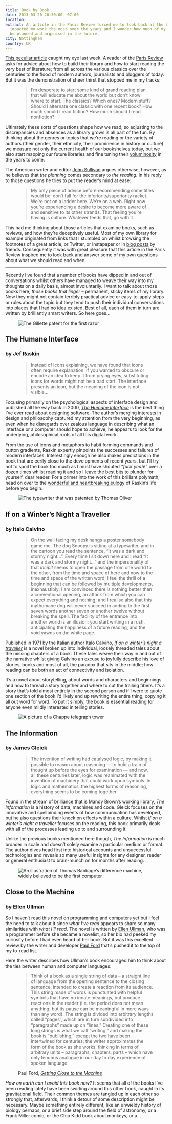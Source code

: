 ```yaml
---
title: Book by Book
date: 2013-03-20 20:30:00 -07:00
location: 
extract: An article in the Paris Review forced me to look back at the books that have
  impacted my work the most over the years and I wonder how much of my reading should
  be planned and organised in the future.
city: Nottingham
country: UK
---
```


[This peculiar article](http://www.farnamstreetblog.com/2013/03/im-just-a-working-class-guy-trying-to-take-part-in-the-conversation-that-all-the-smart-people-are-having-what-books-should-i-read/) caught my eye last week. A reader of the [Paris Review](http://www.theparisreview.org/) asks for advice about how to build their library and how to start reading the very best of literature; from all across the various classics over the centuries to the flood of modern authors, journalists and bloggers of today. But it was the demonstration of sheer thirst that stopped me in my tracks:

<figure><blockquote><p>I’m desperate to start some kind of grand reading plan that will educate me about the world but don’t know where to start. The classics? Which ones? Modern stuff? Should I alternate one classic with one recent book? How much should I read fiction? How much should I read nonfiction?</p></blockquote></figure>

Ultimately these sorts of questions shape how we read, so adjusting to the discrepancies and absences as a library grows is all part of the fun. By thinking about the genres or topics that we’re reading or the variety of authors (their gender, their ethnicity, their prominence in history or culture) we measure not only the current health of our bookshelves today, but we also start mapping our future libraries and fine tuning their [voluminosity](http://www.newrepublic.com/article/washington-diarist/magazine/100979/library-books-paper-texts-voluminous) in the years to come.

The American writer and editor [John Sullivan](http://johnjeremiahsullivan.tumblr.com/) argues otherwise, however, as he believes that *the planning* comes secondary to *the reading*. In his reply to those questions he tries to put the reader’s mind at ease:

<figure><blockquote><p>My only piece of advice before recommending some titles would be: don’t fall for the inferiority/superiority racket. We’re not on a ladder here. We’re on a web. Right now you’re experiencing a desire to become more aware of and sensitive to its other strands. That feeling you’re having is culture. Whatever feeds that, go with it.</p></blockquote></figure>

This had me thinking about those articles that examine books, such as reviews, and how they’re deceptively useful. Most of my own library for example originated from links that I stumbled on whilst browsing the footnotes of a great article, or Twitter, or Instapaper or in [blog posts](http://retinart.net/books/for-the-designers-shelf-writing-lies-scripts-and-letters/) by friends. Consequently it was with great pleasure that this article in the Paris Review inspired me to look back and answer some of my own questions about what we should read and when.

<hr>

Recently I’ve found that a number of books have dipped in and out of conversations whilst others have managed to weave their way into my thoughts on a daily basis, almost involuntarily. I want to talk about those books here, *those books that linger* – permanent, sticky items of my library. Now they might not contain terribly practical advice or easy-to-apply steps or rules about the topic but they tend to push their individual conversations into places that I had no idea existed. Best of all, each of them in turn are written by brilliantly smart writers. So here goes&hellip;

<figure class="figure--wide"><img src="/uploads/razor.png" alt="The Gillette patent for the first razor"></figure>

<div class="hgroup">
    <h2>The Humane Interface</h2>
    <h3>by Jef Raskin</h3>
</div>

<figure><blockquote><p>Instead of icons explaining, we have found that icons often require explanation. If you wanted to obscure or encode an idea to keep it from prying eyes, substituting icons for words might not be a bad start. The interface presents an icon, but the meaning of the icon is not visible&hellip;</p></blockquote></figure>

Focusing primarily on the psychological aspects of interface design and published all the way back in 2000, *[The Humane Interface](http://en.wikipedia.org/wiki/The_Humane_Interface)* is the best thing I’ve ever read about designing software. The author’s merging interests in design and philosophy captured my attention from the very beginning, as even when he disregards over zealous language in describing what an interface or a computer should hope to achieve, he appears to look for the underlying, philosophical roots of all this digital work.

From the use of icons and metaphors to habit forming commands and button gradients, Raskin expertly pinpoints the successes and failures of modern interfaces. Interestingly enough he also makes predictions in the book that are eerily close to the developments of recent years, but I’ll try not to spoil the book too much as I must have shouted *“fuck yeah!”* over a dozen times whilst reading it and so I leave the best bits to plunder for yourself, dear reader. For a primer into the work of this brilliant polymath, head on over to the [wonderful and heartbreaking eulogy](http://www.azarask.in/blog/post/my-father-final-gift/) of Raskin’s life before you begin.

<figure class="figure--wide"><img src="/uploads/typewriter.png" alt="The typewriter that was patented by Thomas Oliver"></figure>

<div class="hgroup">
    <h2>If on a Winter’s Night a Traveller</h2>
    <h3>by Italo Calvino</h3>
</div>

<figure><blockquote><p>On the wall facing my desk hangs a poster somebody game me. The dog Snoopy is sitting at a typewriter, and in the cartoon you read the sentence, “It was a dark and stormy night…”. Every time I sit down here and I read “It was a dark and stormy night…” and the impersonality of that <em>incipit</em> seems to open the passage from one world to the other, from the time and space of here and now to the time and space of the written word; I feel the thrill of a beginning that can be followed by multiple developments, inexhaustibly; I am convinced there is nothing better than a conventional opening, an attack from which you can expect everything and nothing; and I realise also that this mythomane dog will never succeed in adding to the first seven words another seven or another twelve without breaking the spell. The facility of the entrance into another world is an illusion: you start writing in a rush, anticipating the happiness of a future reading, and the void yawns on the white page.</p></blockquote></figure>

Published in 1971 by the Italian author Italo Calvino, *[If on a winter’s night a traveller](http://en.wikipedia.org/wiki/If_on_a_winter's_night_a_traveler)* is a novel broken up into individual, loosely threaded tales about the missing chapters of a book. These tales weave their way in and out of the narrative whilst giving Calvino an excuse to joyfully describe his love of stories, books and most of all, the paradox that sits in the middle; how reading can be both an act of connectivity and isolation.

It’s a novel about storytelling, about words and characters and beginnings and how to thread a story together and where to cut the trailing fibers. It’s a story that’s told almost entirely in the second person and if I were to quote one section of the book I’d likely end up rewriting the entire thing, copying it all out word for word. To put it simply, the book is essential reading for anyone even mildly interested in telling stories.

<figure class="figure--wide"><img src="/uploads/telegraph.png" alt="A picture of a Chappe telegraph tower"></figure>

<div class="hgroup">
    <h2>The Information</h2>
    <h3>by James Gleick</h3>
</div>
<figure><blockquote><p>The invention of writing had catalysed logic, by making it possible to reason about reasoning — to hold a train of thought up before the eyes for examination — and now, all these centuries later, logic was reanimated with the invention of machinery that could work upon symbols. In logic and mathematics, the highest forms of reasoning, everything seems to be coming together.</p></blockquote></figure>

Found in the stream of brilliance that is Mandy Brown’s [working library](www.aworkinglibrary.com), *The Information* is a history of data, machines and code. Gleick focuses on the innovative and spellbinding events of how communication has developed, but he also questions their knock on effects within a culture. Whilst *If on a winter’s night a traveller* focuses on the reading, this book primarily deals with all of the processes leading up to and surrounding it.

Unlike the previous books mentioned here though, *The Information* is much broader in scale and doesn’t solely examine a particular medium or format. The author dives head first into historical accounts and unsuccessful technologies and reveals so many useful insights for any designer, reader or general enthusiast to brain-munch on for months after reading.

<figure class="figure--wide"><img src="/uploads/babbage.png" alt="An illustration of Thomas Babbage’s difference machine, widely believed to be the first computer"></figure>


<div class="hgroup">
    <h2>Close to the Machine</h2>
    <h3>by Ellen Ullman</h3>
</div>

So I haven’t read this novel on programming and computers yet but I feel the need to talk about it since *what I’ve read* appears to share so many similarities with *what I’ll read*. The novel is written by [Ellen Ullman](http://en.wikipedia.org/wiki/Ellen_Ullman), who was a programmer before she became a novelist, so her bio had peeked my curiosity before I had even heard of her book. But it was this excellent review by the writer and developer [Paul Ford](http://www.twitter.com/ftrain) that’s pushed it to the top of my to-read list.

Here the writer describes how Ullman’s book encouraged him to think about the ties between human and computer languages:

<figure><blockquote><p>Think of a book as a single string of data – a straight line of language from the opening sentence to the closing sentence, intended to create a reaction from its audience. This string made of words is punctuated with helpful symbols that have no innate meanings, but produce reactions in the reader (i.e. the period does not mean anything, but its pause can be meaningful in more ways than any word). The string is divided into arbitrary lengths called “pages”, which are in turn subdivided into “paragraphs” made up on “lines.” Creating one of these long strings is what we call “writing,” and making the book is “publishing,” except the two have been intertwined for centuries; the writer approximates the form of the book as she works, thinking in terms of arbitrary units – paragraphs, chapters, parts – which have only tenuous analogue in our day to day experience of spoken language.</p></blockquote><figcaption class="cite"><p>Paul Ford, <em><a href="http://www.ftrain.com/ullman_machine.html">Getting Close to the Machine</a></em></p></figcaption></figure>

*How on earth can I avoid this book now?* It seems that all of the books I’ve been reading lately have been swirling around this other book, caught in its gravitational field. Their common themes are tangled up in each other so strongly that, afterwards, I think a detour of some description might be necessary. Maybe something entirely different, like an unwieldy history of biology perhaps, or a brief side step around the field of astronomy, or a Frank Miller comic, or the Chip Kidd book about monkeys, or a&hellip;

